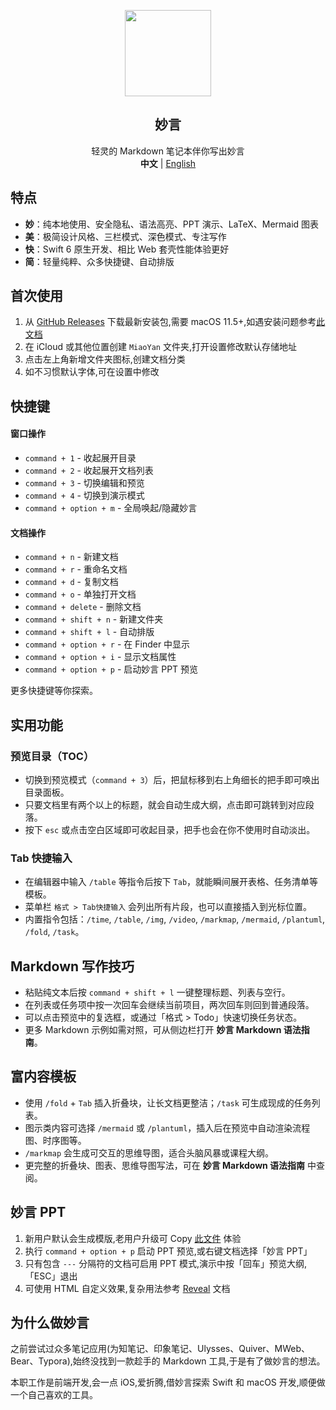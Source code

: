 <p align="center">
    <div align="center"><img src=https://gw.alipayobjects.com/zos/k/t0/43.png width=138/></div>
    <h2 align="center">妙言</h2>
    <div align="center">轻灵的 Markdown 笔记本伴你写出妙言</div>
    <div align="center"><strong>中文</strong> | <a href="https://github.com/tw93/MiaoYan">English</a></div>
</p>

## 特点

- **妙**：纯本地使用、安全隐私、语法高亮、PPT 演示、LaTeX、Mermaid 图表
- **美**：极简设计风格、三栏模式、深色模式、专注写作
- **快**：Swift 6 原生开发、相比 Web 套壳性能体验更好
- **简**：轻量纯粹、众多快捷键、自动排版

## 首次使用

1. 从 <a href="https://github.com/tw93/MiaoYan/releases" target="_blank">GitHub Releases</a> 下载最新安装包,需要 macOS 11.5+,如遇安装问题参考[此文档](https://zhuanlan.zhihu.com/p/135948430)
2. 在 iCloud 或其他位置创建 `MiaoYan` 文件夹,打开设置修改默认存储地址
3. 点击左上角新增文件夹图标,创建文档分类
4. 如不习惯默认字体,可在设置中修改

## 快捷键

#### 窗口操作

- `command + 1` - 收起展开目录
- `command + 2` - 收起展开文档列表
- `command + 3` - 切换编辑和预览
- `command + 4` - 切换到演示模式
- `command + option + m` - 全局唤起/隐藏妙言

#### 文档操作

- `command + n` - 新建文档
- `command + r` - 重命名文档
- `command + d` - 复制文档
- `command + o` - 单独打开文档
- `command + delete` - 删除文档
- `command + shift + n` - 新建文件夹
- `command + shift + l` - 自动排版
- `command + option + r` - 在 Finder 中显示
- `command + option + i` - 显示文档属性
- `command + option + p` - 启动妙言 PPT 预览

更多快捷键等你探索。

## 实用功能

### 预览目录（TOC）

- 切换到预览模式（`command + 3`）后，把鼠标移到右上角细长的把手即可唤出目录面板。
- 只要文档里有两个以上的标题，就会自动生成大纲，点击即可跳转到对应段落。
- 按下 `esc` 或点击空白区域即可收起目录，把手也会在你不使用时自动淡出。

### Tab 快捷输入

- 在编辑器中输入 `/table` 等指令后按下 `Tab`，就能瞬间展开表格、任务清单等模板。
- 菜单栏 `格式 > Tab快捷输入` 会列出所有片段，也可以直接插入到光标位置。
- 内置指令包括：`/time`, `/table`, `/img`, `/video`, `/markmap`, `/mermaid`, `/plantuml`, `/fold`, `/task`。

## Markdown 写作技巧

- 粘贴纯文本后按 `command + shift + l` 一键整理标题、列表与空行。
- 在列表或任务项中按一次回车会继续当前项目，两次回车则回到普通段落。
- 可以点击预览中的复选框，或通过「格式 > Todo」快速切换任务状态。
- 更多 Markdown 示例如需对照，可从侧边栏打开 **妙言 Markdown 语法指南**。

## 富内容模板

- 使用 `/fold` + `Tab` 插入折叠块，让长文档更整洁；`/task` 可生成现成的任务列表。
- 图示类内容可选择 `/mermaid` 或 `/plantuml`，插入后在预览中自动渲染流程图、时序图等。
- `/markmap` 会生成可交互的思维导图，适合头脑风暴或课程大纲。
- 更完整的折叠块、图表、思维导图写法，可在 **妙言 Markdown 语法指南** 中查阅。

## 妙言 PPT

1. 新用户默认会生成模版,老用户升级可 Copy [此文件](https://raw.githubusercontent.com/tw93/MiaoYan/master/Resources/Initial/%E5%A6%99%E8%A8%80%20PPT.md) 体验
2. 执行 `command + option + p` 启动 PPT 预览,或右键文档选择「妙言 PPT」
3. 只有包含 `---` 分隔符的文档可启用 PPT 模式,演示中按「回车」预览大纲,「ESC」退出
4. 可使用 HTML 自定义效果,复杂用法参考 [Reveal](https://revealjs.com/markdown/) 文档

## 为什么做妙言

之前尝试过众多笔记应用(为知笔记、印象笔记、Ulysses、Quiver、MWeb、Bear、Typora),始终没找到一款趁手的 Markdown 工具,于是有了做妙言的想法。

本职工作是前端开发,会一点 iOS,爱折腾,借妙言探索 Swift 和 macOS 开发,顺便做一个自己喜欢的工具。
